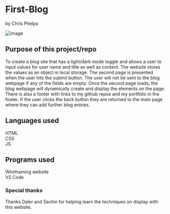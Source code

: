 # First-Blog
by Chris Phelps

![image](https://github.com/c-phelps/First-Blog/assets/169304277/86e3d58e-622f-4136-892e-ec22d5a9ce06)

## Purpose of this project/repo
To create a blog site that has a light/dark mode toggle and allows a user to input values for 
user name and title as well as content. The website stores the values as an object in local storage. 
The second page is presented when the user hits the submit button. The user will not be sent to the blog webpage 
if any of the fields are empty. Once the second page loads, the blog webpage will dynamically create and display 
the elements on the page. There is also a footer with links to my github repos and my portfolio in the footer. 
If the user clicks the back button they are returned to the main page where they can add further blog entries.

## Languages used
HTML\
CSS \
JS

## Programs used
Wireframing website \
VS Code

### Special thanks
Thanks Daler and Sachin for helping learn the techniques on display with this website.
